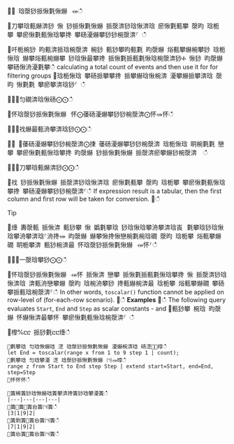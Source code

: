 ਍⌀ 琀漀猀挀愀氀愀爀⠀⤀ഀഀ
਍刀攀琀甀爀渀猀 愀 猀挀愀氀愀爀 挀漀渀猀琀愀渀琀 瘀愀氀甀攀 漀昀 琀栀攀 攀瘀愀氀甀愀琀攀搀 攀砀瀀爀攀猀猀椀漀渀⸀ ഀഀ
਍吀栀椀猀 昀甀渀挀琀椀漀渀 椀猀 甀猀攀昀甀氀 昀漀爀 焀甀攀爀椀攀猀 琀栀愀琀 爀攀焀甀椀爀攀 猀琀愀最攀搀 挀愀氀挀甀氀愀琀椀漀渀猀Ⰰ 愀猀 昀漀爀 攀砀愀洀瀀氀攀ഀഀ
calculating a total count of events and then use it for for filtering groups਍琀栀愀琀 攀砀挀攀攀搀 挀攀爀琀愀椀渀 瀀攀爀挀攀渀琀 漀昀 愀氀氀 攀瘀攀渀琀猀⸀ ഀഀ
਍⨀⨀匀礀渀琀愀砀⨀⨀ഀഀ
਍怀琀漀猀挀愀氀愀爀⠀怀⨀䔀砀瀀爀攀猀猀椀漀渀⨀怀⤀怀ഀഀ
਍⨀⨀䄀爀最甀洀攀渀琀猀⨀⨀ഀഀ
਍⨀ ⨀䔀砀瀀爀攀猀猀椀漀渀⨀㨀 䔀砀瀀爀攀猀猀椀漀渀 琀栀愀琀 眀椀氀氀 戀攀 攀瘀愀氀甀愀琀攀搀 昀漀爀 猀挀愀氀愀爀 挀漀渀瘀攀爀猀椀漀渀  ഀഀ
਍⨀⨀刀攀琀甀爀渀猀⨀⨀ഀഀ
਍䄀 猀挀愀氀愀爀 挀漀渀猀琀愀渀琀 瘀愀氀甀攀 漀昀 琀栀攀 攀瘀愀氀甀愀琀攀搀 攀砀瀀爀攀猀猀椀漀渀⸀ഀഀ
If expression result is a tabular, then the first column and first row will be taken for conversion.਍ഀഀ
> [!TIP]਍㸀 夀漀甀 挀愀渀 甀猀攀 愀 嬀氀攀琀 猀琀愀琀攀洀攀渀琀崀⠀氀攀琀猀琀愀琀攀洀攀渀琀⸀洀搀⤀ 昀漀爀 爀攀愀搀愀戀椀氀椀琀礀 漀昀 琀栀攀 焀甀攀爀礀 眀栀攀渀 甀猀椀渀最 怀琀漀猀挀愀氀愀爀⠀⤀怀⸀ഀഀ
਍⨀⨀一漀琀攀猀⨀⨀ഀഀ
਍怀琀漀猀挀愀氀愀爀⠀⤀怀 挀愀渀 戀攀 挀愀氀挀甀氀愀琀攀搀 愀 挀漀渀猀琀愀渀琀 渀甀洀戀攀爀 漀昀 琀椀洀攀猀 搀甀爀椀渀最 琀栀攀 焀甀攀爀礀 攀砀攀挀甀琀椀漀渀⸀ഀഀ
In other words, `toscalar()` function cannot be applied on row-level of (for-each-row scenario).਍ഀഀ
**Examples**਍ഀഀ
The following query evaluates `Start`, `End` and `Step` as scalar constants - and਍甀猀攀 椀琀 昀漀爀 怀爀愀渀最攀怀 攀瘀愀氀甀愀琀椀漀渀⸀ ഀഀ
਍㰀℀ⴀⴀ 挀猀氀ⴀⴀ㸀ഀഀ
```਍氀攀琀 匀琀愀爀琀 㴀 琀漀猀挀愀氀愀爀⠀瀀爀椀渀琀 砀㴀㄀⤀㬀ഀഀ
let End = toscalar(range x from 1 to 9 step 1 | count);਍氀攀琀 匀琀攀瀀 㴀 琀漀猀挀愀氀愀爀⠀㈀⤀㬀ഀഀ
range z from Start to End step Step | extend start=Start, end=End, step=Step਍怀怀怀ഀഀ
਍簀稀簀猀琀愀爀琀簀攀渀搀簀猀琀攀瀀簀ഀഀ
|---|---|---|---|਍簀㄀簀㄀簀㤀簀㈀簀ഀഀ
|3|1|9|2|਍簀㔀簀㄀簀㤀簀㈀簀ഀഀ
|7|1|9|2|਍簀㤀簀㄀簀㤀簀㈀簀ഀഀ

